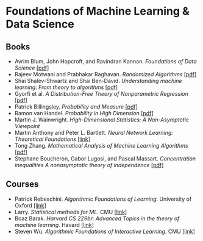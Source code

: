 # Foundations of Machine Learning & Data Science


## Books 

* Avrim Blum, John Hopcroft, and Ravindran Kannan. _Foundations of Data Science_ [\[pdf\]](https://www.cs.cornell.edu/jeh/book.pdf)
* Rajeev Motwani and Prabhakar Raghavan. _Randomized Algorithms_ [\[pdf\]](https://rajsain.wordpress.com/wp-content/uploads/2013/11/randomized-algorithms-motwani-and-raghavan.pdf)
* Shai Shalev-Shwartz and Shai Ben-David. _Understanding machine learning: From theory to algorithms_ [\[pdf\]](https://www.cs.huji.ac.il/~shais/UnderstandingMachineLearning/understanding-machine-learning-theory-algorithms.pdf) 
* Gyorfi et al. _A Distribution-Free Theory of Nonparametric Regression_ [\[pdf\]](http://www-leland.stanford.edu/class/ee378a/books/book1.pdf) 
* Patrick Billingsley. _Probability and Measure_ [\[pdf\]](https://www.colorado.edu/amath/sites/default/files/attached-files/billingsley.pdf) 
* Ramon van Handel. _Probability in High Dimension_ [\[pdf\]](https://web.math.princeton.edu/~rvan/APC550.pdf)
* Martin J. Wainwright. _High-Dimensional Statistics: A Non-Asymptotic Viewpoint_
* Martin Anthony and Peter L. Bartlett. _Neural Network Learning: Theoretical Foundations_ [\[link\]](https://www.amazon.com/Neural-Network-Learning-Theoretical-Foundations-ebook/dp/B01LXY756L)
* Tong Zhang. _Mathematical Analysis of Machine Learning Algorithms_ [\[pdf\]](https://www.tongzhang-ml.org/lt-book.html)
* Stephane Boucheron, Gabor Lugosi, and Pascal Massart. _Concentration inequalities A nonasymptotic theory of independence_ [\[pdf\]](https://www.oxfordscholarship.com/view/10.1093/acprof:oso/9780199535255.001.0001/acprof-9780199535255)

## Courses 
* Patrick Rebeschini. _Algorithmic Foundations of Learning_. University of Oxford [\[link\]](http://www.stats.ox.ac.uk/~rebeschi/teaching/AFoL/19/index.html) 
* Larry. _Statistical methods for ML_. CMU [\[link\]](http://www.stat.cmu.edu/~larry/=sml/)
* Boaz Barak. _Harvard CS 229br: Advanced Topics in the theory of machine learning_. Havard [\[link\]](https://boazbk.github.io/mltheoryseminar/cs229br.html#plan)
* Steven Wu. _Algorithmic Foundations of Interactive Learning_. CMU [\[link\]](https://interactive-learning-algos.github.io/)